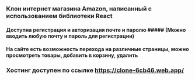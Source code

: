 ### Клон интернет магазина Amazon, написанный с использованием библиотеки React

#### Доступна регистрация и авторизация почте и паролю ##### (Можно вводить любую почту и пароль для регистрации)

#### На сайте есть возможность перехода на различные страницы, можно просмотреть товары, добавить в корзину, удалить 

### Хостинг доступен по ссылке https://clone-6cb46.web.app/
